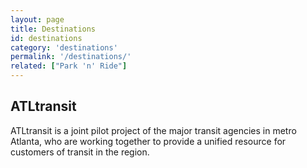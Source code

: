 ```yaml
---
layout: page
title: Destinations
id: destinations
category: 'destinations'
permalink: '/destinations/'
related: ["Park 'n' Ride"]
---
```


## ATLtransit

ATLtransit is a joint pilot project of the major transit agencies in metro Atlanta, who are working together to provide a unified resource for customers of transit in the region.